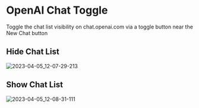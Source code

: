 # OpenAI Chat Toggle
Toggle the chat list visibility on chat.openai.com via a toggle button near the New Chat button

## Hide Chat List
![2023-04-05_12-07-29-213](https://user-images.githubusercontent.com/53832280/230180710-43c27c14-6b88-4db1-ad12-642b529f6588.png)

## Show Chat List
![2023-04-05_12-08-31-111](https://user-images.githubusercontent.com/53832280/230180723-d8c9aee9-ed19-419d-90e1-26f710e4d9f2.png)
